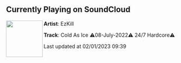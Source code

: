 ## Currently Playing on SoundCloud

[<img align="left" width="100" src="https://i1.sndcdn.com/artworks-y63SjpEz9hrbLzrV-00oJWQ-t500x500.jpg">](https://soundcloud.com/ezkill715/cold-as-ice-08-july-2022-247-hardcore)

**Artist**: EzKill 

**Track**: Cold As Ice ⚠️08-July-2022⚠️ 24/7 Hardcore⚠️

Last updated at 02/01/2023 09:39
